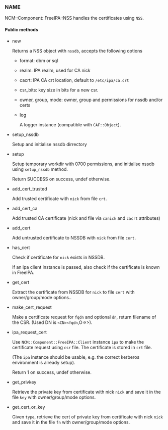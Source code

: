 
### NAME

NCM::Component::FreeIPA::NSS handles the certificates using `NSS`.

#### Public methods

- new

    Returns a NSS object with `nssdb`, accepts the following options

    - format: dbm or sql
    - realm: IPA realm, used for CA nick
    - cacrt: IPA CA crt location, default to `/etc/ipa/ca.crt`
    - csr\_bits: key size in bits for a new csr.
    - owner, group, mode: owner, group and permissions for nssdb and/or certs
    - log

        A logger instance (compatible with `CAF::Object`).

- setup\_nssdb

    Setup and initialise nssdb dirrectory

- setup

    Setup temporary workdir with 0700 permissions,
    and initialise nssdb using `setup_nssdb` method.

    Return SUCCESS on success, undef otherwise.

- add\_cert\_trusted

    Add trusted certificate with `nick` from file `crt`.

- add\_cert\_ca

    Add trusted CA certificate (nick and file via `canick` and `cacrt` attributes)

- add\_cert

    Add untrusted certificate to NSSDB with `nick` from file `cert`.

- has\_cert

    Check if certificate for `nick` exists in NSSDB.

    If an ipa client instance is passed,
    also check if the certificate is known in FreeIPA.

- get\_cert

    Extract the certificate from NSSDB for `nick` to file `cert`
    with owner/group/mode options..

- make\_cert\_request

    Make a certificate request for `fqdn` and optional `dn`,
    return filename of the CSR.
    (Used DN is `<CN=<fqdn`,O=<realm>>>).

- ipa\_request\_cert

    Use `NCM::Component::FreeIPA::Client` instance `ipa` to make the certificate request
    using `csr` file. The certificate is stored in `crt` file.

    (The `ipa` instance should be usable, e.g. the correct kerberos
    environment is already setup).

    Return 1 on success, undef otherwise.

- get\_privkey

    Retrieve the private key from certificate with nick `nick` and
    save it in the file `key` with owner/group/mode options.

- get\_cert\_or\_key

    Given `type`, retrieve the cert of private key
    from certificate with nick `nick` and
    save it in the file `fn` with owner/group/mode options.
